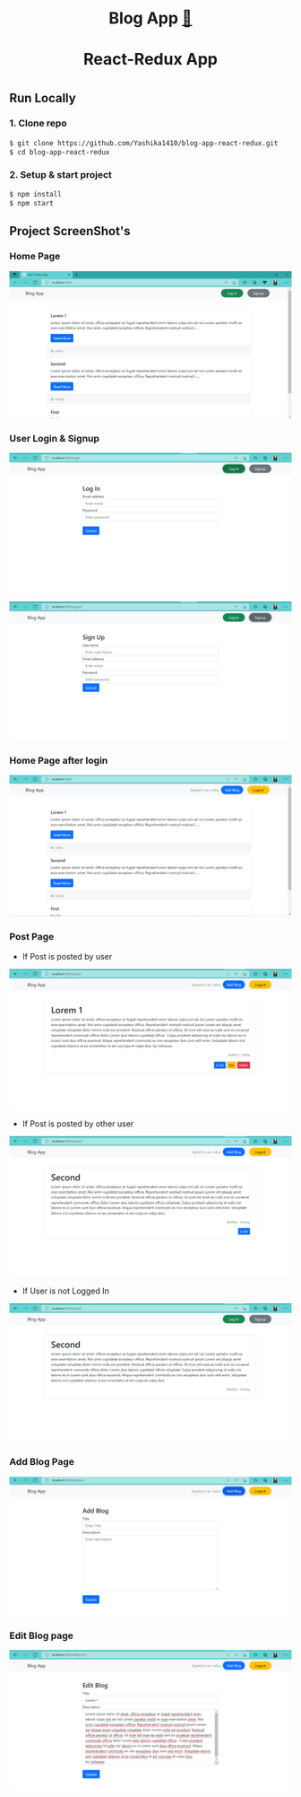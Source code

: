 <div align="center">

# Blog App [:link:](http://nutritious-book.surge.sh/)
# React-Redux App

#
</div>

## Run Locally

### 1. Clone repo

```
$ git clone https://github.com/Yashika1410/blog-app-react-redux.git
$ cd blog-app-react-redux
```
### 2. Setup & start project

```
$ npm install
$ npm start
```
## Project ScreenShot's
### Home Page 
<p align="center"><img src="./Screenshots/1.png"></p>


### User Login & Signup 

<p align="center"><img src="./Screenshots/2.png"></p>
<p align="center"><img src="./Screenshots/3.png"></p>

### Home Page after login

<p align="center"><img src="./Screenshots/4.png"></p>

### Post Page

* If Post is posted by user 

<p align="center"><img src="./Screenshots/5.png"></p>

* If Post is posted by other user
<p align="center"><img src="./Screenshots/6.png"></p>

* If User is not Logged In
<p align="center"><img src="./Screenshots/9.png"></p>

### Add Blog Page 
<p align="center"><img src="./Screenshots/7.png"></p> 

### Edit Blog page
<p align="center"><img src="./Screenshots/8.png"></p>



